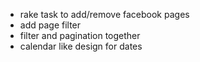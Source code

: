 * rake task to add/remove facebook pages
* add page filter
* filter and pagination together
* calendar like design for dates
